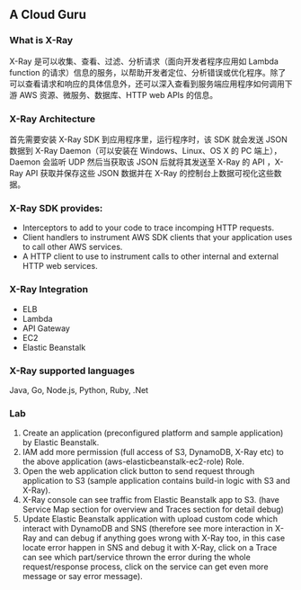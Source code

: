 ## A Cloud Guru
  
### What is X-Ray
X-Ray 是可以收集、查看、过滤、分析请求（面向开发者程序应用如 Lambda function 的请求）信息的服务，以帮助开发者定位、分析错误或优化程序。除了可以查看请求和响应的具体信息外，还可以深入查看到服务端应用程序如何调用下游 AWS 资源、微服务、数据库、HTTP web APIs 的信息。  
  
### X-Ray Architecture
首先需要安装 X-Ray SDK 到应用程序里，运行程序时，该 SDK 就会发送 JSON 数据到 X-Ray Daemon（可以安装在 Windows、Linux、OS X 的 PC 端上），Daemon 会监听 UDP 然后当获取该 JSON 后就将其发送至 X-Ray 的 API ，X-Ray API 获取并保存这些 JSON 数据并在 X-Ray 的控制台上数据可视化这些数据。  
  
### X-Ray SDK provides:
* Interceptors to add to your code to trace incomping HTTP requests.
* Client handlers to instrument AWS SDK clients that your application uses to call other AWS services.
* A HTTP client to use to instrument calls to other internal and external HTTP web services.
  
### X-Ray Integration
* ELB
* Lambda
* API Gateway
* EC2
* Elastic Beanstalk
  
### X-Ray supported languages
Java, Go, Node.js, Python, Ruby, .Net  
  
### Lab
1. Create an application (preconfigured platform and sample application) by Elastic Beanstalk.
2. IAM add more permission (full access of S3, DynamoDB, X-Ray etc) to the above application (aws-elasticbeanstalk-ec2-role) Role.
3. Open the web application click button to send request through application to S3 (sample application contains build-in logic with S3 and X-Ray).
4. X-Ray console can see traffic from Elastic Beanstalk app to S3. (have Service Map section for overview and Traces section for detail debug)
5. Update Elastic Beanstalk application with upload custom code which interact with DynamoDB and SNS (therefore see more interaction in X-Ray and can debug if anything goes wrong with X-Ray too, in this case locate error happen in SNS and debug it with X-Ray, click on a Trace can see which part/service thrown the error during the whole request/response process, click on the service can get even more message or say error message).